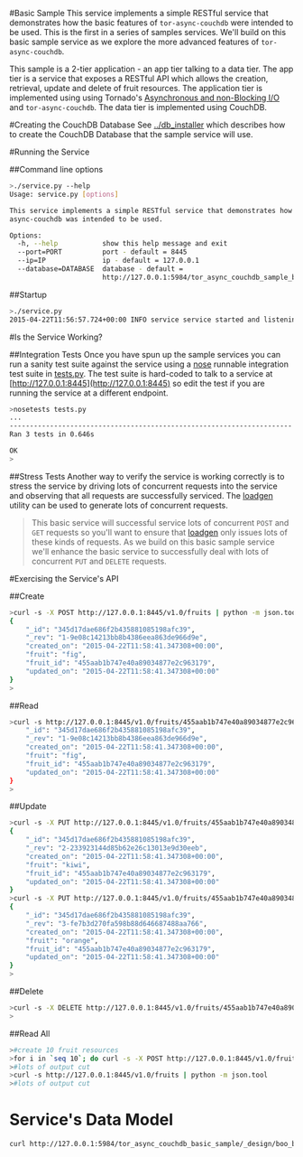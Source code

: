 #Basic Sample
This service implements a simple RESTful service that
demonstrates how the basic features of ```tor-async-couchdb``` were intended to be used.
This is the first in a series of samples services.
We'll build on this basic sample service as we explore the more
advanced features of ```tor-async-couchdb```.

This sample is a 2-tier application - an app tier talking to a data tier.
The app tier is a service that exposes a RESTful API
which allows the creation, retrieval, update and delete of fruit resources.
The application tier is implemented using using
Tornado's [Asynchronous and non-Blocking I/O](http://tornado.readthedocs.org/en/latest/guide/async.html)
and ```tor-async-couchdb```.
The data tier is implemented using CouchDB.

#Creating the CouchDB Database
See [../db_installer](db_installer) which describes how to create the CouchDB
Database that the sample service will use.

#Running the Service

##Command line options
```bash
>./service.py --help
Usage: service.py [options]

This service implements a simple RESTful service that demonstrates how tor-
async-couchdb was intended to be used.

Options:
  -h, --help           show this help message and exit
  --port=PORT          port - default = 8445
  --ip=IP              ip - default = 127.0.0.1
  --database=DATABASE  database - default =
                       http://127.0.0.1:5984/tor_async_couchdb_sample_basic
```

##Startup
```bash
>./service.py
2015-04-22T11:56:57.724+00:00 INFO service service started and listening on http://127.0.0.1:8445 talking to database http://127.0.0.1:5984/tor_async_couchdb_sample_basic
```

#Is the Service Working?

##Integration Tests
Once you have spun up the sample services you can run
a sanity test suite against the service using a
[nose](https://nose.readthedocs.org/en/latest/) runnable
integration test suite in [tests.py](../tests.py).
The test suite is hard-coded to talk to a service at
[http://127.0.0.1:8445](http://127.0.0.1:8445) so edit
the test if you are running the service at a different
endpoint.

```bash
>nosetests tests.py
...
----------------------------------------------------------------------
Ran 3 tests in 0.646s

OK
>
```

##Stress Tests
Another way to verify the service is working correctly is to stress
the service by driving lots of concurrent requests into the service
and observing that all requests are successfully serviced.
The [loadgen](../loadgen) utility can be used to generate lots of
concurrent requests.

>This basic service will successful service lots of concurrent
>```POST``` and ```GET``` requests so you'll want to ensure that
>[loadgen](../loadgen) only issues lots of these kinds of requests.
>As we build on this basic sample service we'll enhance
>the basic service to successfully deal with lots of concurrent
>```PUT``` and ```DELETE``` requests.

#Exercising the Service's API

##Create
```bash
>curl -s -X POST http://127.0.0.1:8445/v1.0/fruits | python -m json.tool
{
    "_id": "345d17dae686f2b435881085198afc39",
    "_rev": "1-9e08c14213bb8b4386eea863de966d9e",
    "created_on": "2015-04-22T11:58:41.347308+00:00",
    "fruit": "fig",
    "fruit_id": "455aab1b747e40a89034877e2c963179",
    "updated_on": "2015-04-22T11:58:41.347308+00:00"
}
>
```

##Read
```bash
>curl -s http://127.0.0.1:8445/v1.0/fruits/455aab1b747e40a89034877e2c963179 | python -m json.tool{
    "_id": "345d17dae686f2b435881085198afc39",
    "_rev": "1-9e08c14213bb8b4386eea863de966d9e",
    "created_on": "2015-04-22T11:58:41.347308+00:00",
    "fruit": "fig",
    "fruit_id": "455aab1b747e40a89034877e2c963179",
    "updated_on": "2015-04-22T11:58:41.347308+00:00"
}
>
```

##Update
```bash
>curl -s -X PUT http://127.0.0.1:8445/v1.0/fruits/455aab1b747e40a89034877e2c963179 | python -m json.tool
{
    "_id": "345d17dae686f2b435881085198afc39",
    "_rev": "2-233923144d85b62e26c13013e9d30eeb",
    "created_on": "2015-04-22T11:58:41.347308+00:00",
    "fruit": "kiwi",
    "fruit_id": "455aab1b747e40a89034877e2c963179",
    "updated_on": "2015-04-22T11:58:41.347308+00:00"
}
>curl -s -X PUT http://127.0.0.1:8445/v1.0/fruits/455aab1b747e40a89034877e2c963179 | python -m json.tool
{
    "_id": "345d17dae686f2b435881085198afc39",
    "_rev": "3-fe7b3d270fa598b88d646687488aa766",
    "created_on": "2015-04-22T11:58:41.347308+00:00",
    "fruit": "orange",
    "fruit_id": "455aab1b747e40a89034877e2c963179",
    "updated_on": "2015-04-22T11:58:41.347308+00:00"
}
>
```

##Delete
```bash
>curl -s -X DELETE http://127.0.0.1:8445/v1.0/fruits/455aab1b747e40a89034877e2c963179
>
```

##Read All
```bash
>#create 10 fruit resources
>for i in `seq 10`; do curl -s -X POST http://127.0.0.1:8445/v1.0/fruits; done
>#lots of output cut
>curl -s http://127.0.0.1:8445/v1.0/fruits | python -m json.tool
>#lots of output cut
```

# Service's Data Model
```bash
curl http://127.0.0.1:5984/tor_async_couchdb_basic_sample/_design/boo_by_boo_id/_view/boo_by_boo_id?include_docs=true
```
